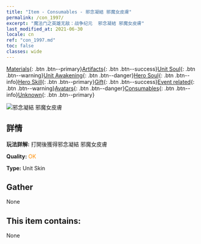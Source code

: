 ```yaml
---
title: "Item - Consumables - 邪念凝結 邪魔女皮膚"
permalink: /con_1997/
excerpt: "魔法门之英雄无敌：战争纪元  邪念凝結 邪魔女皮膚"
last_modified_at: 2021-06-30
locale: cn
ref: "con_1997.md"
toc: false
classes: wide
---
```

 [Materials](/ItemsCN/){: .btn .btn--primary}[Artifacts](/ItemsCN/Artifacts/){: .btn .btn--success}[Unit Soul](/ItemsCN/UnitSoul/){: .btn .btn--warning}[Unit Awakening](/ItemsCN/UnitAwakening/){: .btn .btn--danger}[Hero Soul](/ItemsCN/HeroSoul/){: .btn .btn--info}[Hero Skill](/ItemsCN/HeroSkill/){: .btn .btn--primary}[Gift](/ItemsCN/Gift/){: .btn .btn--success}[Event related](/ItemsCN/Events/){: .btn .btn--warning}[Avatars](/ItemsCN/Avatars/){: .btn .btn--danger}[Consumables](/ItemsCN/Consumables/){: .btn .btn--info}[Unknown](/ItemsCN/Unknown/){: .btn .btn--primary}

 ![邪念凝結 邪魔女皮膚](/images/u/ti_xiemonvpifu2.jpg)

## 詳情
 **玩法詳解:** 打開後獲得邪念凝結 邪魔女皮膚

 **Quality:** <span style="color: #FF8C00">OK</span>

 **Type:** Unit Skin

## Gather

  None

## This item contains:

  None

